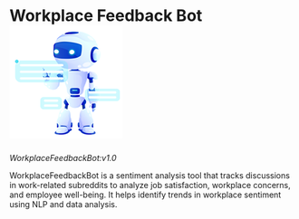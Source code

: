 
# Workplace Feedback Bot ![Bot Logo](https://raw.githubusercontent.com/ashleysally00/WorkplaceFeedbackBot/main/workplacebot300dpi.png)


*WorkplaceFeedbackBot:v1.0* 

WorkplaceFeedbackBot is a sentiment analysis tool that tracks discussions in work-related subreddits to analyze job satisfaction, workplace concerns, and employee well-being. It helps identify trends in workplace sentiment using NLP and data analysis.
